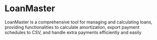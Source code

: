 # LoanMaster
LoanMaster is a comprehensive tool for managing and calculating loans, providing functionalities to calculate amortization, export payment schedules to CSV, and handle extra payments efficiently and easily
